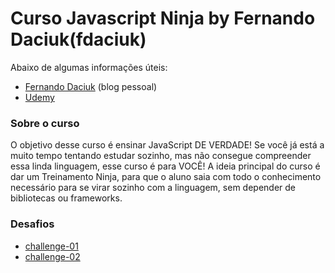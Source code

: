 # Curso Javascript Ninja by Fernando Daciuk(fdaciuk)

Abaixo de algumas informações úteis:

 - [Fernando Daciuk](https://blog.da2k.com.br/) (blog pessoal)
 - [Udemy](https://www.udemy.com/curso-javascript-ninja/)

### Sobre o curso

O objetivo desse curso é ensinar JavaScript DE VERDADE! Se você já está a muito tempo tentando estudar sozinho, mas não consegue compreender essa linda linguagem, esse curso é para VOCÊ! A ideia principal do curso é dar um Treinamento Ninja, para que o aluno saia com todo o conhecimento necessário para se virar sozinho com a linguagem, sem depender de bibliotecas ou frameworks.

### Desafios

 - [challenge-01](./challenge-01.md)
 - [challenge-02](./challenge-02.md)
